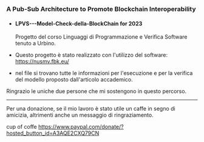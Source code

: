 ### A Pub-Sub Architecture to Promote Blockchain Interoperability

- #### LPVS---Model-Check-della-BlockChain for 2023
  Progetto del corso Linguaggi di Programmazione e Verifica Software tenuto a Urbino.

- Questo progetto è stato realizzato con l'utilizzo del software: https://nusmv.fbk.eu/
- nel file si trovano tutte le informazioni per l'esecuzione e per la verifica del modello proposto dall'articolo accademico.

Ringrazio le uniche due persone che mi sostengono in questo percorso.





----------------
Per una donazione, se il mio lavoro è stato utile un caffe in segno di amicizia, altrimenti anche un messaggio di ringraziamento.

cup of coffe
https://www.paypal.com/donate/?hosted_button_id=A3AQE2CXQ79CN


